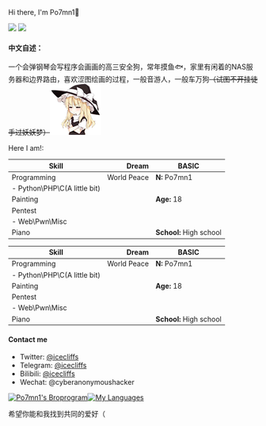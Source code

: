 Hi there, I'm Po7mn1👋

[![](https://img.shields.io/badge/Blog-@Po7mn1's-yellow.svg)](https://blog.icecliffs.cn/) [![](https://img.shields.io/badge/Status-@Server-blue.svg)](https://www.icecliffs.cn/status)

#### 中文自述：

一个会弹钢琴会写程序会画画的高三安全狗，常年摸鱼🐟，家里有闲着的NAS服务器和边界路由，喜欢涩图绘画的过程，一般音游人，一般车万狗~~（试图不开挂徒手过妖妖梦）~~<img src="https://github.com/icecliffs/icecliffs/blob/master/assert/2a7bae05dd0ae74bc3fbf2cd8d22897c12f8c067.png?raw=true" alt="2a7bae05dd0ae74bc3fbf2cd8d22897c12f8c067"/>

Here I am!: 

| Skill       |Dream|BASIC  |
| ----------- | ----------------------: | ----------- |
| Programming | World Peace |**N:** Po7mn1 |
|- Python\PHP\C(A little bit) |  | |
| Painting    |           |**Age:** 18|
| Pentest | ||
|- Web\Pwn\Misc | ||
| Piano       |  |**School:** High school  |

| Skill                        |       Dream | BASIC                   |
| ---------------------------- | ----------: | ----------------------- |
| Programming                  | World Peace | **N:** Po7mn1           |
| - Python\PHP\C(A little bit) |             |                         |
| Painting                     |             | **Age:** 18             |
| Pentest                      |             |                         |
| - Web\Pwn\Misc               |             |                         |
| Piano                        |             | **School:** High school |


#### Contact me

- Twitter: [@icecliffs](https://twitter.com/icecliffs)
- Telegram: [@icecliffs](https://t.me/icecliffs)
- Bilibili: [@icecliffs](https://space.bilibili.com/28645589/)
- Wechat: @cyberanonymoushacker

[![Po7mn1's Broprogram](https://github-readme-stats.vercel.app/api?username=icecliffs&theme=great-gatsby&show_icons=true)]()[![My Languages](https://github-readme-stats.vercel.app/api/top-langs/?username=icecliffs&layout=compact&theme=calm&show_icons=true)](https://github.com/anuraghazra/github-readme-stats)

希望你能和我找到共同的爱好（